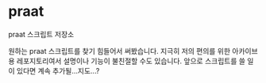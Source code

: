# praat
praat 스크립트 저장소

원하는 praat 스크립트를 찾기 힘들어서 써봤습니다.
지극히 저의 편의를 위한 아카이브용 레포지토리여서 설명이나 기능이 불친절할 수도 있습니다.
앞으로 스크립트를 쓸 일이 있다면 계속 추가될...지도...?
